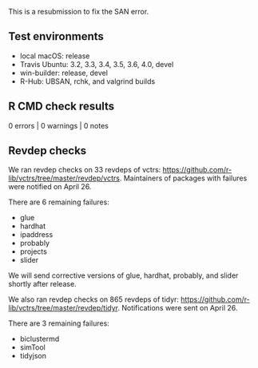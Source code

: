 
This is a resubmission to fix the SAN error.


## Test environments

* local macOS: release
* Travis Ubuntu: 3.2, 3.3, 3.4, 3.5, 3.6, 4.0, devel
* win-builder: release, devel
* R-Hub: UBSAN, rchk, and valgrind builds


## R CMD check results

0 errors | 0 warnings | 0 notes


## Revdep checks

We ran revdep checks on 33 revdeps of vctrs: https://github.com/r-lib/vctrs/tree/master/revdep/vctrs. Maintainers of packages with failures were notified on April 26.

There are 6 remaining failures:

- glue
- hardhat
- ipaddress
- probably
- projects
- slider

We will send corrective versions of glue, hardhat, probably, and slider shortly after release.

We also ran revdep checks on 865 revdeps of tidyr: https://github.com/r-lib/vctrs/tree/master/revdep/tidyr. Notifications were sent on April 26.

There are 3 remaining failures:

- biclustermd
- simTool
- tidyjson
